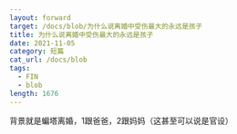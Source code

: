 ```yaml
---
layout: forward
target: /docs/blob/为什么说离婚中受伤最大的永远是孩子
title: 为什么说离婚中受伤最大的永远是孩子
date: 2021-11-05
category: 短篇
cat_url: /docs/blob
tags: 
  - FIN
  - blob
length: 1676
---
```


背景就是蝙塔离婚，1跟爸爸，2跟妈妈（这甚至可以说是官设）
